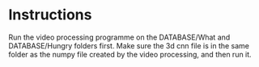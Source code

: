# Instructions
Run the video processing programme on the DATABASE/What and DATABASE/Hungry folders first.
Make sure the 3d cnn file is in the same folder as the numpy file created by the video processing, and then run it. 
